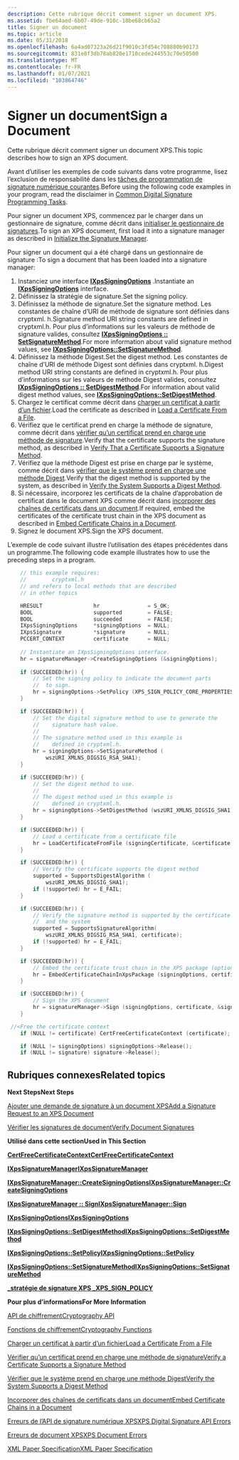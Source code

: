 ```yaml
---
description: Cette rubrique décrit comment signer un document XPS.
ms.assetid: fbe64aed-6b07-49de-910c-18be68cb65a2
title: Signer un document
ms.topic: article
ms.date: 05/31/2018
ms.openlocfilehash: 6a4ad07323a26d21f9010c3fd54c708880b90173
ms.sourcegitcommit: 831e8f3db78ab820e1710cede244553c70e50500
ms.translationtype: MT
ms.contentlocale: fr-FR
ms.lasthandoff: 01/07/2021
ms.locfileid: "103864746"
---
```

# <a name="sign-a-document"></a><span data-ttu-id="66d10-103">Signer un document</span><span class="sxs-lookup"><span data-stu-id="66d10-103">Sign a Document</span></span>

<span data-ttu-id="66d10-104">Cette rubrique décrit comment signer un document XPS.</span><span class="sxs-lookup"><span data-stu-id="66d10-104">This topic describes how to sign an XPS document.</span></span>

<span data-ttu-id="66d10-105">Avant d’utiliser les exemples de code suivants dans votre programme, lisez l’exclusion de responsabilité dans les [tâches de programmation de signature numérique courantes](basic-digital-signature-programming-tasks.md).</span><span class="sxs-lookup"><span data-stu-id="66d10-105">Before using the following code examples in your program, read the disclaimer in [Common Digital Signature Programming Tasks](basic-digital-signature-programming-tasks.md).</span></span>

<span data-ttu-id="66d10-106">Pour signer un document XPS, commencez par le charger dans un gestionnaire de signature, comme décrit dans [initialiser le gestionnaire de signatures](initialize-the-signature-manager.md).</span><span class="sxs-lookup"><span data-stu-id="66d10-106">To sign an XPS document, first load it into a signature manager as described in [Initialize the Signature Manager](initialize-the-signature-manager.md).</span></span>

<span data-ttu-id="66d10-107">Pour signer un document qui a été chargé dans un gestionnaire de signature :</span><span class="sxs-lookup"><span data-stu-id="66d10-107">To sign a document that has been loaded into a signature manager:</span></span>

1.  <span data-ttu-id="66d10-108">Instanciez une interface [**IXpsSigningOptions**](/windows/desktop/api/xpsdigitalsignature/nn-xpsdigitalsignature-ixpssigningoptions) .</span><span class="sxs-lookup"><span data-stu-id="66d10-108">Instantiate an [**IXpsSigningOptions**](/windows/desktop/api/xpsdigitalsignature/nn-xpsdigitalsignature-ixpssigningoptions) interface.</span></span>
2.  <span data-ttu-id="66d10-109">Définissez la stratégie de signature.</span><span class="sxs-lookup"><span data-stu-id="66d10-109">Set the signing policy.</span></span>
3.  <span data-ttu-id="66d10-110">Définissez la méthode de signature.</span><span class="sxs-lookup"><span data-stu-id="66d10-110">Set the signature method.</span></span> <span data-ttu-id="66d10-111">Les constantes de chaîne d’URI de méthode de signature sont définies dans cryptxml. h.</span><span class="sxs-lookup"><span data-stu-id="66d10-111">Signature method URI string constants are defined in cryptxml.h.</span></span> <span data-ttu-id="66d10-112">Pour plus d’informations sur les valeurs de méthode de signature valides, consultez [**IXpsSigningOptions :: SetSignatureMethod**](/windows/desktop/api/xpsdigitalsignature/nf-xpsdigitalsignature-ixpssigningoptions-setsignaturemethod).</span><span class="sxs-lookup"><span data-stu-id="66d10-112">For more information about valid signature method values, see [**IXpsSigningOptions::SetSignatureMethod**](/windows/desktop/api/xpsdigitalsignature/nf-xpsdigitalsignature-ixpssigningoptions-setsignaturemethod).</span></span>
4.  <span data-ttu-id="66d10-113">Définissez la méthode Digest.</span><span class="sxs-lookup"><span data-stu-id="66d10-113">Set the digest method.</span></span> <span data-ttu-id="66d10-114">Les constantes de chaîne d’URI de méthode Digest sont définies dans cryptxml. h.</span><span class="sxs-lookup"><span data-stu-id="66d10-114">Digest method URI string constants are defined in cryptxml.h.</span></span> <span data-ttu-id="66d10-115">Pour plus d’informations sur les valeurs de méthode Digest valides, consultez [**IXpsSigningOptions :: SetDigestMethod**](/windows/desktop/api/xpsdigitalsignature/nf-xpsdigitalsignature-ixpssigningoptions-setdigestmethod).</span><span class="sxs-lookup"><span data-stu-id="66d10-115">For information about valid digest method values, see [**IXpsSigningOptions::SetDigestMethod**](/windows/desktop/api/xpsdigitalsignature/nf-xpsdigitalsignature-ixpssigningoptions-setdigestmethod).</span></span>
5.  <span data-ttu-id="66d10-116">Chargez le certificat comme décrit dans [charger un certificat à partir d’un fichier](load-a-certificate-from-a-file.md).</span><span class="sxs-lookup"><span data-stu-id="66d10-116">Load the certificate as described in [Load a Certificate From a File](load-a-certificate-from-a-file.md).</span></span>
6.  <span data-ttu-id="66d10-117">Vérifiez que le certificat prend en charge la méthode de signature, comme décrit dans [vérifier qu’un certificat prend en charge une méthode de signature](verify-a-certificate-supports-a-signature-method.md).</span><span class="sxs-lookup"><span data-stu-id="66d10-117">Verify that the certificate supports the signature method, as described in [Verify That a Certificate Supports a Signature Method](verify-a-certificate-supports-a-signature-method.md).</span></span>
7.  <span data-ttu-id="66d10-118">Vérifiez que la méthode Digest est prise en charge par le système, comme décrit dans [vérifier que le système prend en charge une méthode Digest](verify-a-certificate-supports-a-digest-method.md).</span><span class="sxs-lookup"><span data-stu-id="66d10-118">Verify that the digest method is supported by the system, as described in [Verify the System Supports a Digest Method](verify-a-certificate-supports-a-digest-method.md).</span></span>
8.  <span data-ttu-id="66d10-119">Si nécessaire, incorporez les certificats de la chaîne d’approbation de certificat dans le document XPS comme décrit dans [incorporer des chaînes de certificats dans un document](embedding-certificate-trust-chains-in-a-document.md).</span><span class="sxs-lookup"><span data-stu-id="66d10-119">If required, embed the certificates of the certificate trust chain in the XPS document as described in [Embed Certificate Chains in a Document](embedding-certificate-trust-chains-in-a-document.md).</span></span>
9.  <span data-ttu-id="66d10-120">Signez le document XPS.</span><span class="sxs-lookup"><span data-stu-id="66d10-120">Sign the XPS document.</span></span>

<span data-ttu-id="66d10-121">L’exemple de code suivant illustre l’utilisation des étapes précédentes dans un programme.</span><span class="sxs-lookup"><span data-stu-id="66d10-121">The following code example illustrates how to use the preceding steps in a program.</span></span>


```C++
    // this example requires:
    //        cryptxml.h
    // and refers to local methods that are described
    // in other topics

    HRESULT                hr               = S_OK;
    BOOL                   supported        = FALSE;
    BOOL                   succeeded        = FALSE;
    IXpsSigningOptions     *signingOptions  = NULL;
    IXpsSignature          *signature       = NULL;
    PCCERT_CONTEXT         certificate      = NULL;
    
    // Instantiate an IXpsSigningOptions interface.
    hr = signatureManager->CreateSigningOptions (&signingOptions);
    
    if (SUCCEEDED(hr)) {
        // Set the signing policy to indicate the document parts 
        //  to sign.
        hr = signingOptions->SetPolicy (XPS_SIGN_POLICY_CORE_PROPERTIES);
    }

    if (SUCCEEDED(hr)) {
        // Set the digital signature method to use to generate the 
        //    signature hash value. 
        //
        // The signature method used in this example is 
        //    defined in cryptxml.h.
        hr = signingOptions->SetSignatureMethod (
            wszURI_XMLNS_DIGSIG_RSA_SHA1);
    }

    if (SUCCEEDED(hr)) {
        // Set the digest method to use.
        //
        // The digest method used in this example is 
        //    defined in cryptxml.h.
        hr = signingOptions->SetDigestMethod (wszURI_XMLNS_DIGSIG_SHA1);
    }

    if (SUCCEEDED(hr)) {
        // Load a certificate from a certificate file
        hr = LoadCertificateFromFile (signingCertificate, &certificate);
    }

    if (SUCCEEDED(hr)) {
        // Verify the certificate supports the digest method
        supported = SupportsDigestAlgorithm (
            wszURI_XMLNS_DIGSIG_SHA1);
        if (!supported) hr = E_FAIL;
    }

    if (SUCCEEDED(hr)) {
        // Verify the signature method is supported by the certificate
        //  and the system
        supported = SupportsSignatureAlgorithm(
            wszURI_XMLNS_DIGSIG_RSA_SHA1, certificate);
        if (!supported) hr = E_FAIL;
    }

    if (SUCCEEDED(hr)) {
        // Embed the certificate trust chain in the XPS package (optional).
        hr = EmbedCertificateChainInXpsPackage (signingOptions, certificate);
    }

    if (SUCCEEDED(hr)) {
        // Sign the XPS document
        hr = signatureManager->Sign (signingOptions, certificate, &signature);
    }

 //<Free the certificate context
    if (NULL != certificate) CertFreeCertificateContext (certificate);

    if (NULL != signingOptions) signingOptions->Release();
    if (NULL != signature) signature->Release();
```



## <a name="related-topics"></a><span data-ttu-id="66d10-122">Rubriques connexes</span><span class="sxs-lookup"><span data-stu-id="66d10-122">Related topics</span></span>

<dl> <dt>

<span data-ttu-id="66d10-123">**Next Steps**</span><span class="sxs-lookup"><span data-stu-id="66d10-123">**Next Steps**</span></span>
</dt> <dt>

[<span data-ttu-id="66d10-124">Ajouter une demande de signature à un document XPS</span><span class="sxs-lookup"><span data-stu-id="66d10-124">Add a Signature Request to an XPS Document</span></span>](add-a-signature-request-to-a-document.md)
</dt> <dt>

[<span data-ttu-id="66d10-125">Vérifier les signatures de document</span><span class="sxs-lookup"><span data-stu-id="66d10-125">Verify Document Signatures</span></span>](verify-document-signatures.md)
</dt> <dt>

<span data-ttu-id="66d10-126">**Utilisé dans cette section**</span><span class="sxs-lookup"><span data-stu-id="66d10-126">**Used in This Section**</span></span>
</dt> <dt>

[<span data-ttu-id="66d10-127">**CertFreeCertificateContext**</span><span class="sxs-lookup"><span data-stu-id="66d10-127">**CertFreeCertificateContext**</span></span>](/windows/desktop/api/wincrypt/nf-wincrypt-certfreecertificatecontext)
</dt> <dt>

[<span data-ttu-id="66d10-128">**IXpsSignatureManager**</span><span class="sxs-lookup"><span data-stu-id="66d10-128">**IXpsSignatureManager**</span></span>](/windows/desktop/api/xpsdigitalsignature/nn-xpsdigitalsignature-ixpssignaturemanager)
</dt> <dt>

[<span data-ttu-id="66d10-129">**IXpsSignatureManager::CreateSigningOptions**</span><span class="sxs-lookup"><span data-stu-id="66d10-129">**IXpsSignatureManager::CreateSigningOptions**</span></span>](/windows/desktop/api/xpsdigitalsignature/nf-xpsdigitalsignature-ixpssignaturemanager-createsigningoptions)
</dt> <dt>

[<span data-ttu-id="66d10-130">**IXpsSignatureManager :: Sign**</span><span class="sxs-lookup"><span data-stu-id="66d10-130">**IXpsSignatureManager::Sign**</span></span>](/windows/desktop/api/xpsdigitalsignature/nf-xpsdigitalsignature-ixpssignaturemanager-sign)
</dt> <dt>

[<span data-ttu-id="66d10-131">**IXpsSigningOptions**</span><span class="sxs-lookup"><span data-stu-id="66d10-131">**IXpsSigningOptions**</span></span>](/windows/desktop/api/xpsdigitalsignature/nn-xpsdigitalsignature-ixpssigningoptions)
</dt> <dt>

[<span data-ttu-id="66d10-132">**IXpsSigningOptions::SetDigestMethod**</span><span class="sxs-lookup"><span data-stu-id="66d10-132">**IXpsSigningOptions::SetDigestMethod**</span></span>](/windows/desktop/api/xpsdigitalsignature/nf-xpsdigitalsignature-ixpssigningoptions-setdigestmethod)
</dt> <dt>

[<span data-ttu-id="66d10-133">**IXpsSigningOptions::SetPolicy**</span><span class="sxs-lookup"><span data-stu-id="66d10-133">**IXpsSigningOptions::SetPolicy**</span></span>](/windows/desktop/api/xpsdigitalsignature/nf-xpsdigitalsignature-ixpssigningoptions-setpolicy)
</dt> <dt>

[<span data-ttu-id="66d10-134">**IXpsSigningOptions::SetSignatureMethod**</span><span class="sxs-lookup"><span data-stu-id="66d10-134">**IXpsSigningOptions::SetSignatureMethod**</span></span>](/windows/desktop/api/xpsdigitalsignature/nf-xpsdigitalsignature-ixpssigningoptions-setsignaturemethod)
</dt> <dt>

[<span data-ttu-id="66d10-135">**\_stratégie de signature XPS \_**</span><span class="sxs-lookup"><span data-stu-id="66d10-135">**XPS\_SIGN\_POLICY**</span></span>](/windows/win32/api/xpsdigitalsignature/ne-xpsdigitalsignature-xps_sign_policy)
</dt> <dt>

<span data-ttu-id="66d10-136">**Pour plus d’informations**</span><span class="sxs-lookup"><span data-stu-id="66d10-136">**For More Information**</span></span>
</dt> <dt>

[<span data-ttu-id="66d10-137">API de chiffrement</span><span class="sxs-lookup"><span data-stu-id="66d10-137">Cryptography API</span></span>](/windows/desktop/SecCrypto/cryptography-portal)
</dt> <dt>

[<span data-ttu-id="66d10-138">Fonctions de chiffrement</span><span class="sxs-lookup"><span data-stu-id="66d10-138">Cryptography Functions</span></span>](/windows/desktop/SecCrypto/cryptography-functions)
</dt> <dt>

[<span data-ttu-id="66d10-139">Charger un certificat à partir d’un fichier</span><span class="sxs-lookup"><span data-stu-id="66d10-139">Load a Certificate From a File</span></span>](load-a-certificate-from-a-file.md)
</dt> <dt>

[<span data-ttu-id="66d10-140">Vérifier qu’un certificat prend en charge une méthode de signature</span><span class="sxs-lookup"><span data-stu-id="66d10-140">Verify a Certificate Supports a Signature Method</span></span>](verify-a-certificate-supports-a-signature-method.md)
</dt> <dt>

[<span data-ttu-id="66d10-141">Vérifier que le système prend en charge une méthode Digest</span><span class="sxs-lookup"><span data-stu-id="66d10-141">Verify the System Supports a Digest Method</span></span>](verify-a-certificate-supports-a-digest-method.md)
</dt> <dt>

[<span data-ttu-id="66d10-142">Incorporer des chaînes de certificats dans un document</span><span class="sxs-lookup"><span data-stu-id="66d10-142">Embed Certificate Chains in a Document</span></span>](embedding-certificate-trust-chains-in-a-document.md)
</dt> <dt>

[<span data-ttu-id="66d10-143">Erreurs de l’API de signature numérique XPS</span><span class="sxs-lookup"><span data-stu-id="66d10-143">XPS Digital Signature API Errors</span></span>](xps-digital-signatures-errors.md)
</dt> <dt>

[<span data-ttu-id="66d10-144">Erreurs de document XPS</span><span class="sxs-lookup"><span data-stu-id="66d10-144">XPS Document Errors</span></span>](xps-document-errors.md)
</dt> <dt>

[<span data-ttu-id="66d10-145">XML Paper Specification</span><span class="sxs-lookup"><span data-stu-id="66d10-145">XML Paper Specification</span></span>](https://www.ecma-international.org/activities/XML%20Paper%20Specification/XPS%20Standard%20WD%201.6.pdf)
</dt> </dl>

 

 
